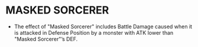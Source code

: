 # MASKED SORCERER

*   The effect of "Masked Sorcerer" includes Battle Damage caused when it is attacked in Defense Position by a monster with ATK lower than "Masked Sorcerer"’s DEF.

